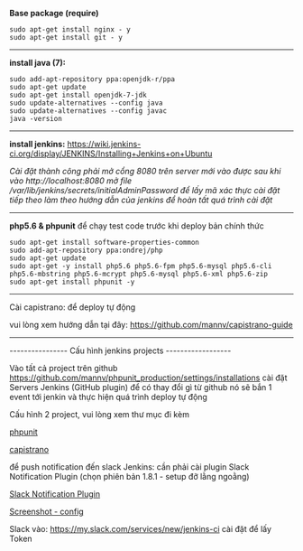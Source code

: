 **Base package (require)**

```
sudo apt-get install nginx - y
sudo apt-get install git - y
```

----------

**install java (7):**
```
sudo add-apt-repository ppa:openjdk-r/ppa
sudo apt-get update
sudo apt-get install openjdk-7-jdk
sudo update-alternatives --config java
sudo update-alternatives --config javac
java -version
```

----------

**install jenkins:**
https://wiki.jenkins-ci.org/display/JENKINS/Installing+Jenkins+on+Ubuntu

*Cài đặt thành công phải mở cổng 8080 trên server mới vào được
sau khi vào http://localhost:8080
mở file /var/lib/jenkins/secrets/initialAdminPassword để lấy mã xác thực cài đặt
tiếp theo làm theo hướng dẫn của jenkins để hoàn tất quá trình cài đặt*

----------

**php5.6 & phpunit** 
để chạy test code trước khi deploy bản chính thức
```
sudo apt-get install software-properties-common
sudo add-apt-repository ppa:ondrej/php
sudo apt-get update
sudo apt-get -y install php5.6 php5.6-fpm php5.6-mysql php5.6-cli php5.6-mbstring php5.6-mcrypt php5.6-mysql php5.6-xml php5.6-zip
sudo apt-get install phpunit -y
```

----------

Cài capistrano: để deploy tự động

vui lòng xem hướng dẫn tại đây: https://github.com/mannv/capistrano-guide

----------

---------------- Cấu hình jenkins projects ------------------

Vào tất cả project trên github
https://github.com/mannv/phpunit_production/settings/installations
cài đặt Servers Jenkins (GitHub plugin) để có thay đổi gì từ github nó sẽ bắn 1 event tới jenkin và thực hiện quá trình deploy tự động

Cấu hình 2 project, vui lòng xem thư mục đi kèm

[phpunit](https://raw.githubusercontent.com/mannv/jenkins/master/phpunit/screenshot.png)

[capistrano](https://raw.githubusercontent.com/mannv/jenkins/master/capistrano/screenshot.png)

để push notification đến slack
Jenkins: cần phải cài plugin
Slack Notification Plugin (chọn phiên bản 1.8.1 - setup đỡ lằng ngoằng)

[Slack Notification Plugin](https://github.com/mannv/jenkins/tree/master/plugin)

[Screenshot - config](https://raw.githubusercontent.com/mannv/jenkins/master/plugin/screenshot.png)

Slack
vào:  https://my.slack.com/services/new/jenkins-ci
cài đặt để lấy Token


